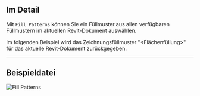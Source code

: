 ## Im Detail
Mit `Fill Patterns` können Sie ein Füllmuster aus allen verfügbaren Füllmustern im aktuellen Revit-Dokument auswählen.

Im folgenden Beispiel wird das Zeichnungsfüllmuster "\<Flächenfüllung>\" für das aktuelle Revit-Dokument zurückgegeben.
___
## Beispieldatei

![Fill Patterns](./DSRevitNodesUI.FillPatterns_img.jpg)
